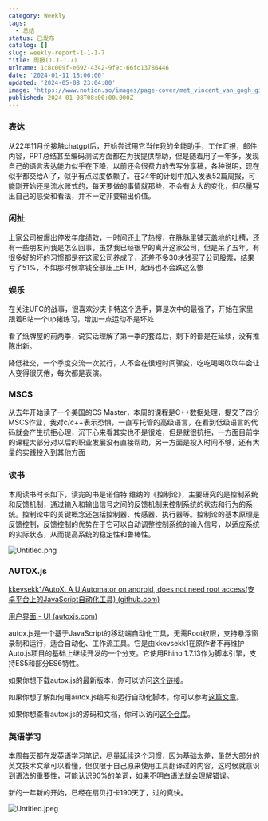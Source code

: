 ```yaml
---
category: Weekly
tags:
  - 总结
status: 已发布
catalog: []
slug: weekly-report-1-1-1-7
title: 周报(1.1-1.7)
urlname: 1c8c009f-e692-4342-9f9c-66fc13786446
date: '2024-01-11 18:06:00'
updated: '2024-05-08 23:04:00'
image: 'https://www.notion.so/images/page-cover/met_vincent_van_gogh_ginoux.jpg'
published: 2024-01-08T08:00:00.000Z
---
```


### 表达


从22年11月份接触chatgpt后，开始尝试用它当作我的全能助手，工作汇报，邮件内容，PPT总结甚至编码测试方面都在为我提供帮助，但是随着用了一年多，发现自己的语言表达能力似乎在下降，以前还会很费力的去写分享稿，各种说明，现在似乎都交给AI了，似乎有点过度依赖了。在24年的计划中加入发表52篇周报，可能刚开始还是流水账式的，每天要做的事情就那些，不会有太大的变化，但尽量写出自己的感受和看法，并不一定非要输出价值。


### 闲扯


上家公司被爆出停发年度绩效，一时间还上了热搜，在脉脉里铺天盖地的吐槽，还有一些朋友问我是怎么回事，虽然我已经很早的离开这家公司，但是呆了五年，有很多好的坏的习惯都是在这家公司养成了，还差不多30块钱买了公司股票，结果亏了51%，不如那时候拿钱全部压上ETH，起码也不会跌这么惨


### 娱乐


在关注UFC的战事，很喜欢沙夫卡特这个选手，算是次中的最强了，开始在家里跟着B站一个up猪练习，增加一点运动不是坏处


看了纸牌屋的前两季，说实话理解了第一季的套路后，剩下的都是在延续，没有推陈出新。


降低社交，一个季度交流一次就行，人不会在很短时间骤变，吃吃喝喝吹吹牛会让人变得很厌倦，每次都是表演。


### MSCS


从去年开始读了一个美国的CS Master，本周的课程是C++数据处理，提交了四份MSCS作业，我对c/c++表示恐惧，一直写托管的高级语言，在看到低级语言的代码就会产生抗拒心理，沉下心来看其实也不是很难，但是就很抗拒，一方面目前学的课程大部分对以后的职业发展没有直接帮助，另一方面是投入时间不够，还有大量的实践投入到其他方面


### 读书


本周读书时长如下，读完的书是诺伯特·维纳的《控制论》，主要研究的是控制系统和反馈机制，通过输入和输出信号之间的反馈机制来控制系统的状态和行为的系统。控制论中的关键概念还包括控制器、传感器、执行器等。控制论的基本原理是反馈控制，反馈控制的优势在于它可以自动调整控制系统的输入信号，以适应系统的实际状态，从而提高系统的稳定性和鲁棒性。


![Untitled.png](https://prod-files-secure.s3.us-west-2.amazonaws.com/5d24fe63-e567-4804-86f9-9fdc62e13082/4d744901-b410-4924-8554-36cce6e9aab7/Untitled.png?X-Amz-Algorithm=AWS4-HMAC-SHA256&X-Amz-Content-Sha256=UNSIGNED-PAYLOAD&X-Amz-Credential=ASIAZI2LB4665V4QICDQ%2F20250415%2Fus-west-2%2Fs3%2Faws4_request&X-Amz-Date=20250415T213504Z&X-Amz-Expires=3600&X-Amz-Security-Token=IQoJb3JpZ2luX2VjEKv%2F%2F%2F%2F%2F%2F%2F%2F%2F%2FwEaCXVzLXdlc3QtMiJGMEQCIFKuG8TNRtl6iosBmKiqSL6DtcpWSEzzbh5CUWXZBRh6AiB0R7g9xwMUB25c2PdBIbpHEVbuMm8GTdSWr8WSP9C4yCr%2FAwg0EAAaDDYzNzQyMzE4MzgwNSIMoegDEhSmCFyFYbkeKtwD8TRw%2B%2BN%2BKkrRZOcJ%2BgcDhmqpOEVu23b0AmuU%2BUCihcLGsBTlqrK3L%2BwVVlWcJHm%2FZLENT2dZnL5ix%2FXD48ouCm5YDagbLkJJsb9CRkHc2k%2B3kPb%2BB%2BgmSEHD1%2F0x1fWTBwYvU1lLt2gS9DCPo7QNMXxYz7CkgeJXPMRJOgbujszvhjRcKlfPU2LoC2Gjix0Ydtu9kYDDVhF1eWFqzsvx95eteYR7YkF0iaMw4yJdBf%2B7SFF8Ri9stVeGiT%2F2fr94MGejeNCEaESpswZv5JPPrahw77bxqFSNCg%2FAOiz81gQywiE1BaauXWq9OuJ%2B63G%2FnEeKcTpDRyj8rDW4EZxFHoWfAyND4x87%2BNXOoTpmUlbT%2BdAfRoBkYzdvexE%2BX8FjOBFwUIRqffie7lyS1jqNJ5h9yuBP4zI3qWz2jMETfLDzWHTuQstkuumGZ%2BHPNLQ4OhnHTvG5z%2B8WBNmQ1j0GglKwtd7lISOS%2F3zNZ11nkGh8%2BL9xwnxcsSg1DTOGEcnQ6c23NDWDzUblM%2BIcOI3Nn7AmdqPhwzy4KRa3I64Fpyx7D3sBovOhz2iha%2B8X7H8FbOQMssTdHJZt6%2FoDYTfVXBSPFr%2BohBZOaIoySmT8L4%2FtrC3IFAh5vqSYgb0wiNX6vwY6pgF2lUe9FG6%2BZftDSCyH0HKwrkmOPBb9FTznRDLb0CGD6hC4llVem2ToaByaDyDtGKuO9ezeUoQbFjaoovkdUh3Su%2FpFgv9pz%2FcFoYQcW0qYhELouazZy0bQ4d%2BUiQJXCtS%2BFa%2FT8NDnjkGVCFb7xV9E0pCpHXbbqJkrpri3DwtsRecfL3Jmm%2FIUiZoHnAGIh%2BWR2lcWtLABuvUQV911pGFmUlWPbzXv&X-Amz-Signature=bb0f08342093164e1d0e01ac03c2bf39e7b5dc9092e45e68640dbc6619e96989&X-Amz-SignedHeaders=host&x-id=GetObject)


### AUTOX.js


[kkevsekk1/AutoX: A UiAutomator on android, does not need root access(安卓平台上的JavaScript自动化工具) (github.com)](https://github.com/kkevsekk1/AutoX)


[用户界面 - UI (autoxjs.com)](http://doc.autoxjs.com/#/ui)


autox.js是一个基于JavaScript的移动端自动化工具，无需Root权限，支持悬浮窗录制和运行，适合自动化、工作流工具。它是由kkevsekk1在原作者不再维护Auto.js项目的基础上继续开发的一个分支。它使用Rhino 1.7.13作为脚本引擎，支持ES5和部分ES6特性。


如果你想下载autox.js的最新版本，你可以访问[这个链接](https://github.com/kkevsekk1/AutoX/releases)。


如果你想了解如何用autox.js编写和运行自动化脚本，你可以参考[这篇文章](https://www.cnblogs.com/ghj1976/p/autoxjs.html)。


如果你想查看autox.js的源码和文档，你可以访问[这个仓库](https://github.com/kkevsekk1/AutoX)。


### 英语学习


本周每天都在发英语学习笔记，尽量延续这个习惯，因为基础太差，虽然大部分的英文技术文章可以看懂，但仅限于自己原来使用工具翻译过的内容，这时候就意识到语法的重要性，可能认识90%的单词，如果不明白语法就会理解错误。


新的一年新的开始，已经在扇贝打卡190天了，过的真快。


![Untitled.jpeg](https://prod-files-secure.s3.us-west-2.amazonaws.com/5d24fe63-e567-4804-86f9-9fdc62e13082/c04d3014-4bd3-4142-a613-19220f0a3512/Untitled.jpeg?X-Amz-Algorithm=AWS4-HMAC-SHA256&X-Amz-Content-Sha256=UNSIGNED-PAYLOAD&X-Amz-Credential=ASIAZI2LB4665V4QICDQ%2F20250415%2Fus-west-2%2Fs3%2Faws4_request&X-Amz-Date=20250415T213504Z&X-Amz-Expires=3600&X-Amz-Security-Token=IQoJb3JpZ2luX2VjEKv%2F%2F%2F%2F%2F%2F%2F%2F%2F%2FwEaCXVzLXdlc3QtMiJGMEQCIFKuG8TNRtl6iosBmKiqSL6DtcpWSEzzbh5CUWXZBRh6AiB0R7g9xwMUB25c2PdBIbpHEVbuMm8GTdSWr8WSP9C4yCr%2FAwg0EAAaDDYzNzQyMzE4MzgwNSIMoegDEhSmCFyFYbkeKtwD8TRw%2B%2BN%2BKkrRZOcJ%2BgcDhmqpOEVu23b0AmuU%2BUCihcLGsBTlqrK3L%2BwVVlWcJHm%2FZLENT2dZnL5ix%2FXD48ouCm5YDagbLkJJsb9CRkHc2k%2B3kPb%2BB%2BgmSEHD1%2F0x1fWTBwYvU1lLt2gS9DCPo7QNMXxYz7CkgeJXPMRJOgbujszvhjRcKlfPU2LoC2Gjix0Ydtu9kYDDVhF1eWFqzsvx95eteYR7YkF0iaMw4yJdBf%2B7SFF8Ri9stVeGiT%2F2fr94MGejeNCEaESpswZv5JPPrahw77bxqFSNCg%2FAOiz81gQywiE1BaauXWq9OuJ%2B63G%2FnEeKcTpDRyj8rDW4EZxFHoWfAyND4x87%2BNXOoTpmUlbT%2BdAfRoBkYzdvexE%2BX8FjOBFwUIRqffie7lyS1jqNJ5h9yuBP4zI3qWz2jMETfLDzWHTuQstkuumGZ%2BHPNLQ4OhnHTvG5z%2B8WBNmQ1j0GglKwtd7lISOS%2F3zNZ11nkGh8%2BL9xwnxcsSg1DTOGEcnQ6c23NDWDzUblM%2BIcOI3Nn7AmdqPhwzy4KRa3I64Fpyx7D3sBovOhz2iha%2B8X7H8FbOQMssTdHJZt6%2FoDYTfVXBSPFr%2BohBZOaIoySmT8L4%2FtrC3IFAh5vqSYgb0wiNX6vwY6pgF2lUe9FG6%2BZftDSCyH0HKwrkmOPBb9FTznRDLb0CGD6hC4llVem2ToaByaDyDtGKuO9ezeUoQbFjaoovkdUh3Su%2FpFgv9pz%2FcFoYQcW0qYhELouazZy0bQ4d%2BUiQJXCtS%2BFa%2FT8NDnjkGVCFb7xV9E0pCpHXbbqJkrpri3DwtsRecfL3Jmm%2FIUiZoHnAGIh%2BWR2lcWtLABuvUQV911pGFmUlWPbzXv&X-Amz-Signature=3383a3b8215944ec5697f4fa7b2625358a2e5701367b861454adc2e2fb3068c0&X-Amz-SignedHeaders=host&x-id=GetObject)

